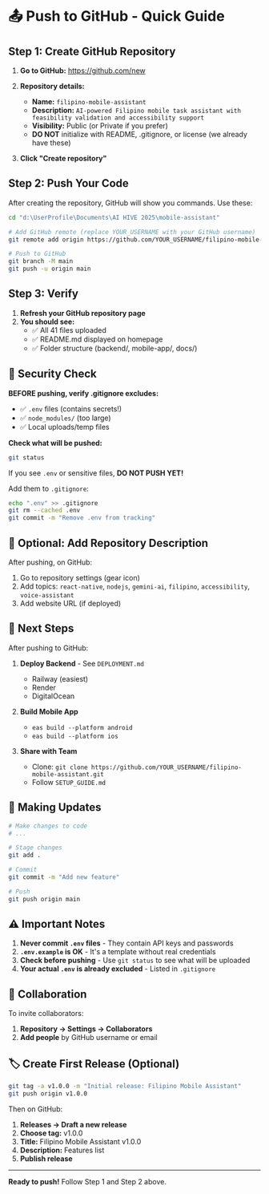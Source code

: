 # 📤 Push to GitHub - Quick Guide

## Step 1: Create GitHub Repository

1. **Go to GitHub:** https://github.com/new

2. **Repository details:**
   - **Name:** `filipino-mobile-assistant`
   - **Description:** `AI-powered Filipino mobile task assistant with feasibility validation and accessibility support`
   - **Visibility:** Public (or Private if you prefer)
   - **DO NOT** initialize with README, .gitignore, or license (we already have these)

3. **Click "Create repository"**

## Step 2: Push Your Code

After creating the repository, GitHub will show you commands. Use these:

```bash
cd "d:\UserProfile\Documents\AI HIVE 2025\mobile-assistant"

# Add GitHub remote (replace YOUR_USERNAME with your GitHub username)
git remote add origin https://github.com/YOUR_USERNAME/filipino-mobile-assistant.git

# Push to GitHub
git branch -M main
git push -u origin main
```

## Step 3: Verify

1. **Refresh your GitHub repository page**
2. **You should see:**
   - ✅ All 41 files uploaded
   - ✅ README.md displayed on homepage
   - ✅ Folder structure (backend/, mobile-app/, docs/)

## 🔐 Security Check

**BEFORE pushing, verify .gitignore excludes:**
- ✅ `.env` files (contains secrets!)
- ✅ `node_modules/` (too large)
- ✅ Local uploads/temp files

**Check what will be pushed:**
```bash
git status
```

If you see `.env` or sensitive files, **DO NOT PUSH YET!**

Add them to `.gitignore`:
```bash
echo ".env" >> .gitignore
git rm --cached .env
git commit -m "Remove .env from tracking"
```

## 📝 Optional: Add Repository Description

After pushing, on GitHub:
1. Go to repository settings (gear icon)
2. Add topics: `react-native`, `nodejs`, `gemini-ai`, `filipino`, `accessibility`, `voice-assistant`
3. Add website URL (if deployed)

## 🚀 Next Steps

After pushing to GitHub:

1. **Deploy Backend** - See `DEPLOYMENT.md`
   - Railway (easiest)
   - Render
   - DigitalOcean

2. **Build Mobile App**
   - `eas build --platform android`
   - `eas build --platform ios`

3. **Share with Team**
   - Clone: `git clone https://github.com/YOUR_USERNAME/filipino-mobile-assistant.git`
   - Follow `SETUP_GUIDE.md`

## 🔄 Making Updates

```bash
# Make changes to code
# ...

# Stage changes
git add .

# Commit
git commit -m "Add new feature"

# Push
git push origin main
```

## ⚠️ Important Notes

1. **Never commit `.env` files** - They contain API keys and passwords
2. **`.env.example` is OK** - It's a template without real credentials
3. **Check before pushing** - Use `git status` to see what will be uploaded
4. **Your actual `.env` is already excluded** - Listed in `.gitignore`

## 📧 Collaboration

To invite collaborators:
1. **Repository → Settings → Collaborators**
2. **Add people** by GitHub username or email

## 🏷️ Create First Release (Optional)

```bash
git tag -a v1.0.0 -m "Initial release: Filipino Mobile Assistant"
git push origin v1.0.0
```

Then on GitHub:
1. **Releases → Draft a new release**
2. **Choose tag:** v1.0.0
3. **Title:** Filipino Mobile Assistant v1.0.0
4. **Description:** Features list
5. **Publish release**

---

**Ready to push!** Follow Step 1 and Step 2 above.
